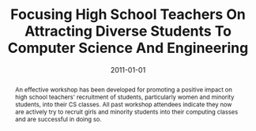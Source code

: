 ---
title: "Focusing High School Teachers On Attracting Diverse Students To Computer Science And Engineering"
abstract: "An effective workshop has been developed for promoting a positive impact on high school teachers' recruitment of students, particularly women and minority students, into their CS classes. All past workshop attendees indicate they now are actively try to recruit girls and minority students into their computing classes and are successful in doing so."
date: 2011-01-01
venue: "2011 Frontiers in Education Conference, FIE 2011, Rapid City, SD, USA, October 12-15, 2011"
paperurl: https://ieeexplore.ieee.org/abstract/document/6143054/
authors: "James P. Cohoon, Joanne McGrath Cohoon and Mary Lou Soffa"
awards: ""
---